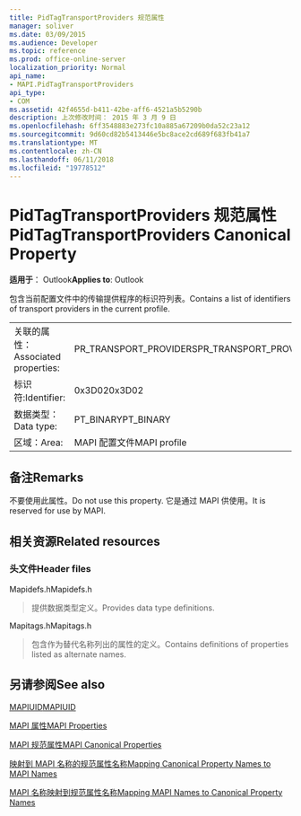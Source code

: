 ```yaml
---
title: PidTagTransportProviders 规范属性
manager: soliver
ms.date: 03/09/2015
ms.audience: Developer
ms.topic: reference
ms.prod: office-online-server
localization_priority: Normal
api_name:
- MAPI.PidTagTransportProviders
api_type:
- COM
ms.assetid: 42f4655d-b411-42be-aff6-4521a5b5290b
description: 上次修改时间： 2015 年 3 月 9 日
ms.openlocfilehash: 6ff3548883e273fc10a885a67209b0da52c23a12
ms.sourcegitcommit: 9d60cd82b5413446e5bc8ace2cd689f683fb41a7
ms.translationtype: MT
ms.contentlocale: zh-CN
ms.lasthandoff: 06/11/2018
ms.locfileid: "19778512"
---
```

# <a name="pidtagtransportproviders-canonical-property"></a><span data-ttu-id="b5806-103">PidTagTransportProviders 规范属性</span><span class="sxs-lookup"><span data-stu-id="b5806-103">PidTagTransportProviders Canonical Property</span></span>

  
  
<span data-ttu-id="b5806-104">**适用于**： Outlook</span><span class="sxs-lookup"><span data-stu-id="b5806-104">**Applies to**: Outlook</span></span> 
  
<span data-ttu-id="b5806-105">包含当前配置文件中的传输提供程序的标识符列表。</span><span class="sxs-lookup"><span data-stu-id="b5806-105">Contains a list of identifiers of transport providers in the current profile.</span></span>
  
|||
|:-----|:-----|
|<span data-ttu-id="b5806-106">关联的属性：</span><span class="sxs-lookup"><span data-stu-id="b5806-106">Associated properties:</span></span>  <br/> |<span data-ttu-id="b5806-107">PR_TRANSPORT_PROVIDERS</span><span class="sxs-lookup"><span data-stu-id="b5806-107">PR_TRANSPORT_PROVIDERS</span></span>  <br/> |
|<span data-ttu-id="b5806-108">标识符:</span><span class="sxs-lookup"><span data-stu-id="b5806-108">Identifier:</span></span>  <br/> |<span data-ttu-id="b5806-109">0x3D02</span><span class="sxs-lookup"><span data-stu-id="b5806-109">0x3D02</span></span>  <br/> |
|<span data-ttu-id="b5806-110">数据类型：</span><span class="sxs-lookup"><span data-stu-id="b5806-110">Data type:</span></span>  <br/> |<span data-ttu-id="b5806-111">PT_BINARY</span><span class="sxs-lookup"><span data-stu-id="b5806-111">PT_BINARY</span></span>  <br/> |
|<span data-ttu-id="b5806-112">区域：</span><span class="sxs-lookup"><span data-stu-id="b5806-112">Area:</span></span>  <br/> |<span data-ttu-id="b5806-113">MAPI 配置文件</span><span class="sxs-lookup"><span data-stu-id="b5806-113">MAPI profile</span></span>  <br/> |
   
## <a name="remarks"></a><span data-ttu-id="b5806-114">备注</span><span class="sxs-lookup"><span data-stu-id="b5806-114">Remarks</span></span>

<span data-ttu-id="b5806-115">不要使用此属性。</span><span class="sxs-lookup"><span data-stu-id="b5806-115">Do not use this property.</span></span> <span data-ttu-id="b5806-116">它是通过 MAPI 供使用。</span><span class="sxs-lookup"><span data-stu-id="b5806-116">It is reserved for use by MAPI.</span></span>
  
## <a name="related-resources"></a><span data-ttu-id="b5806-117">相关资源</span><span class="sxs-lookup"><span data-stu-id="b5806-117">Related resources</span></span>

### <a name="header-files"></a><span data-ttu-id="b5806-118">头文件</span><span class="sxs-lookup"><span data-stu-id="b5806-118">Header files</span></span>

<span data-ttu-id="b5806-119">Mapidefs.h</span><span class="sxs-lookup"><span data-stu-id="b5806-119">Mapidefs.h</span></span>
  
> <span data-ttu-id="b5806-120">提供数据类型定义。</span><span class="sxs-lookup"><span data-stu-id="b5806-120">Provides data type definitions.</span></span>
    
<span data-ttu-id="b5806-121">Mapitags.h</span><span class="sxs-lookup"><span data-stu-id="b5806-121">Mapitags.h</span></span>
  
> <span data-ttu-id="b5806-122">包含作为替代名称列出的属性的定义。</span><span class="sxs-lookup"><span data-stu-id="b5806-122">Contains definitions of properties listed as alternate names.</span></span>
    
## <a name="see-also"></a><span data-ttu-id="b5806-123">另请参阅</span><span class="sxs-lookup"><span data-stu-id="b5806-123">See also</span></span>



[<span data-ttu-id="b5806-124">MAPIUID</span><span class="sxs-lookup"><span data-stu-id="b5806-124">MAPIUID</span></span>](mapiuid.md)


[<span data-ttu-id="b5806-125">MAPI 属性</span><span class="sxs-lookup"><span data-stu-id="b5806-125">MAPI Properties</span></span>](mapi-properties.md)
  
[<span data-ttu-id="b5806-126">MAPI 规范属性</span><span class="sxs-lookup"><span data-stu-id="b5806-126">MAPI Canonical Properties</span></span>](mapi-canonical-properties.md)
  
[<span data-ttu-id="b5806-127">映射到 MAPI 名称的规范属性名称</span><span class="sxs-lookup"><span data-stu-id="b5806-127">Mapping Canonical Property Names to MAPI Names</span></span>](mapping-canonical-property-names-to-mapi-names.md)
  
[<span data-ttu-id="b5806-128">MAPI 名称映射到规范属性名称</span><span class="sxs-lookup"><span data-stu-id="b5806-128">Mapping MAPI Names to Canonical Property Names</span></span>](mapping-mapi-names-to-canonical-property-names.md)

